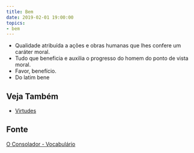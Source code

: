 ```yaml
---
title: Bem
date: 2019-02-01 19:00:00
topics:
- bem
---
```


* Qualidade atribuída a ações e obras humanas que lhes confere um caráter moral. 
* Tudo que beneficia e auxilia o progresso do homem do ponto de vista moral. 
* Favor, benefício.
* Do latim bene

## Veja Também
* [Virtudes](/virtudes)

## Fonte
[O Consolador - Vocabulário](http://www.oconsolador.com.br/linkfixo/vocabulario/principal.html)


